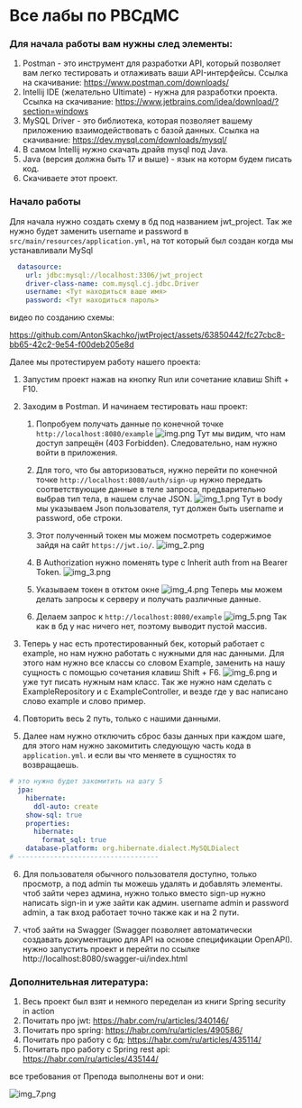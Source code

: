 # Все лабы по РВСдМС

### Для начала работы вам нужны след элементы:
1. Postman - это инструмент для разработки API, который позволяет вам легко тестировать и отлаживать ваши API-интерфейсы. Ссылка на скачивание: https://www.postman.com/downloads/
2. Intellij IDE (желательно Ultimate) - нужна для разработки проекта. Cсылка на скачивание: https://www.jetbrains.com/idea/download/?section=windows
3. MySQL Driver - это библиотека, которая позволяет вашему приложению взаимодействовать с базой данных. Ссылка на скачивание: https://dev.mysql.com/downloads/mysql/
4. В самом Intellij нужно скачать драйв mysql под Java. 
5. Java (версия должна быть 17 и выше) - язык на которм будем писать код. 
6. Скачиваете этот проект.

### Начало работы

Для начала нужно создать схему в бд под названием jwt_project. Так же нужно будет заменить username и password в `src/main/resources/application.yml`, на тот который был создан когда мы устанавливали MySql
```yaml
  datasource:
    url: jdbc:mysql://localhost:3306/jwt_project
    driver-class-name: com.mysql.cj.jdbc.Driver
    username: <Тут находиться ваше имя>
    password: <Тут находиться пароль>

```
видео по созданию схемы: 


https://github.com/AntonSkachko/jwtProject/assets/63850442/fc27cbc8-bb65-42c2-9e54-f00deb205e8d


Далее мы протестируем работу нашего проекта:

1. Запустим проект нажав на кнопку Run или сочетание клавиш Shift + F10.


2. Заходим в Postman. И начинаем тестировать наш проект:
   1. Попробуем получать данные по конечной точке `http://localhost:8080/example`
    ![img.png](img.png)
   Тут мы видим, что нам доступ запрещён (403 Forbidden). Следовательно, нам нужно войти в приложения.

   2. Для того, что бы авторизоваться, нужно перейти по конечной точке `http://localhost:8080/auth/sign-up` нужно передать соответствующие данные в теле запроса, предварительно выбрав тип тела, в нашем случае JSON.
   ![img_1.png](img_1.png)
   Тут в body мы указываем Json пользователя, тут должен быть username и password, обе строки.
   
   3. Этот полученный токен мы можем посмотреть содержимое зайдя на сайт `https://jwt.io/`.
   ![img_2.png](img_2.png)
   
   4. В Authorization нужно поменять type с Inherit auth from на Bearer Token.
   ![img_3.png](img_3.png)
   
   5. Указываем токен в отктом окне
   ![img_4.png](img_4.png)
   Теперь мы можем делать запросы к серверу и получать различные данные.
   
   6. Делаем запрос к `http://localhost:8080/example`
   ![img_5.png](img_5.png)
   Так как в бд у нас ничего нет, поэтому выводит пустой массив.


3. Теперь у нас есть протестированный бек, который работает с example, но нам нужно работать с нужными для нас данными. Для этого нам нужно все классы со словом Example, заменить на нашу сущность с помощью сочетания клавиш Shift + F6.
![img_6.png](img_6.png) и уже тут писать нужным нам класс. Так же нужно нам сделать с ExampleRepository и с ExampleController, и везде где у вас написано слово example и слово пример.


4. Повторить весь 2 путь, только с нашими данными.


5. Далее нам нужно отключить сброс базы данных при каждом шаге, для этого нам нужно закомитить следующую часть кода в `application.yml`. и если вы что меняете в сущностях то возвращаешь.
```yaml
# это нужно будет закомитить на шагу 5
  jpa:
    hibernate:
      ddl-auto: create
    show-sql: true
    properties:
      hibernate:
        format_sql: true
    database-platform: org.hibernate.dialect.MySQLDialect
# -----------------------------------
```

6. Для пользователя обычного пользователя доступно, только просмотр, а под admin ты можешь удалять и добавлять элементы. чтоб зайти через админа, нужно только вместо sign-up нужно написать sign-in и уже зайти как админ. username admin и password admin, а так вход работает точно также как и на 2 пути.


7. чтоб зайти на Swagger (Swagger позволяет автоматически создавать документацию для API на основе спецификации OpenAPI). нужно запустить проект и перейти по ссылке http://localhost:8080/swagger-ui/index.html

### Дополнительная литература:
1. Весь проект был взят и немного переделан из книги Spring security in action
2. Почитать про jwt: https://habr.com/ru/articles/340146/
3. Почитать про spring: https://habr.com/ru/articles/490586/
4. Почитать про работу с бд: https://habr.com/ru/articles/435114/
5. Почитать про работу с Spring rest api: https://habr.com/ru/articles/435144/


все требования от Препода выполнены вот и они:

![img_7.png](img_7.png)


   
